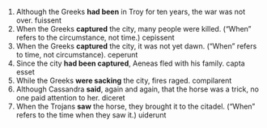 1. Although the Greeks **had been** in Troy for ten years, the war was not over.
    fuissent
2. When the Greeks **captured** the city, many people were killed. (“When” refers to the circumstance, not time.)
    cepissent
3. When the Greeks **captured** the city, it was not yet dawn. (“When” refers to time, not circumstance).
    ceperunt
5. Since the city **had been captured**, Aeneas fled with his family.
    capta esset
5. While the Greeks **were sacking** the city, fires raged.
    compilarent
6. Although Cassandra **said**, again and again, that the horse was a trick, no one paid attention to her.
    diceret
7. When the Trojans **saw** the horse, they brought it to the citadel. (“When” refers to the time when they saw it.)
    uiderunt
